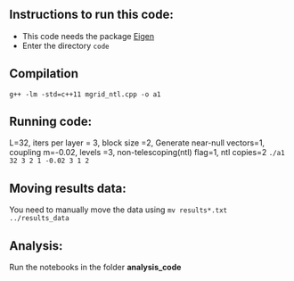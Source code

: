 


## Instructions to run this code: 
- This code needs the package [Eigen](https://eigen.tuxfamily.org/index.php?title=Main_Page)
- Enter the directory `code`

## Compilation
`g++ -lm -std=c++11 mgrid_ntl.cpp -o a1 `

## Running code: 
 L=32, iters per layer = 3, block size =2, Generate near-null vectors=1, coupling m=-0.02, levels =3, non-telescoping(ntl) flag=1, ntl copies=2
`./a1 32 3 2 1 -0.02 3 1 2`

## Moving results data: 
You need to manually move the data using 
`mv results*.txt ../results_data`

## Analysis: 
Run the notebooks in the folder **analysis_code**
